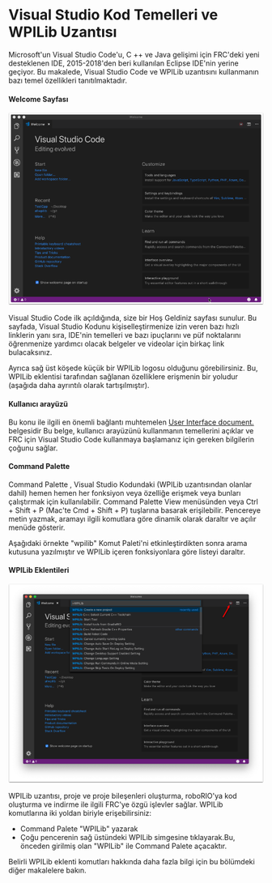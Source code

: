 # Visual Studio Kod Temelleri ve WPILib Uzantısı

Microsoft'un Visual Studio Code'u, C ++ ve Java gelişimi için FRC'deki yeni desteklenen IDE, 2015-2018'den beri kullanılan Eclipse IDE'nin yerine geçiyor. Bu makalede, Visual Studio Code ve WPILib uzantısını kullanmanın bazı temel özellikleri tanıtılmaktadır.

#### Welcome Sayfası

![](../../.gitbook/assets/image%20%28113%29.png)

Visual Studio Code ilk açıldığında, size bir Hoş Geldiniz sayfası sunulur. Bu sayfada, Visual Studio Kodunu kişiselleştirmenize izin veren bazı hızlı linklerin yanı sıra, IDE'nin temelleri ve bazı ipuçlarını ve püf noktalarını öğrenmenize yardımcı olacak belgeler ve videolar için birkaç link bulacaksınız.

Ayrıca sağ üst köşede küçük bir WPILib logosu olduğunu görebilirsiniz. Bu, WPILib eklentisi tarafından sağlanan özelliklere erişmenin bir yoludur \(aşağıda daha ayrıntılı olarak tartışılmıştır\).

#### Kullanıcı arayüzü

Bu konu ile ilgili en önemli bağlantı muhtemelen [User Interface document.](https://code.visualstudio.com/docs/getstarted/userinterface) belgesidir  Bu belge, kullanıcı arayüzünü kullanmanın temellerini açıklar ve FRC için Visual Studio Code kullanmaya başlamanız için gereken bilgilerin çoğunu sağlar.

#### Command Palette

Command Palette , Visual Studio Kodundaki \(WPILib uzantısından olanlar dahil\) hemen hemen her fonksiyon veya özelliğe erişmek veya bunları çalıştırmak için kullanılabilir. Command Palette View menüsünden veya Ctrl + Shift + P \(Mac'te Cmd + Shift + P\) tuşlarına basarak erişilebilir. Pencereye metin yazmak, aramayı ilgili komutlara göre dinamik olarak daraltır ve açılır menüde gösterir.

Aşağıdaki örnekte "wpilib" Komut Paleti'ni etkinleştirdikten sonra arama kutusuna yazılmıştır ve WPILib içeren fonksiyonlara göre listeyi daraltır.

#### WPILib Eklentileri

![](../../.gitbook/assets/image%20%28115%29.png)

WPILib uzantısı, proje ve proje bileşenleri oluşturma, roboRIO'ya kod oluşturma ve indirme ile ilgili FRC'ye özgü işlevler sağlar. WPILib komutlarına iki yoldan biriyle erişebilirsiniz:

* Command Palete  "WPILib" yazarak
* Çoğu pencerenin sağ üstündeki WPILib simgesine tıklayarak.Bu, önceden girilmiş olan "WPILib" ile Command Palete açacaktır.

Belirli WPILib eklenti komutları hakkında daha fazla bilgi için bu bölümdeki diğer makalelere bakın.

